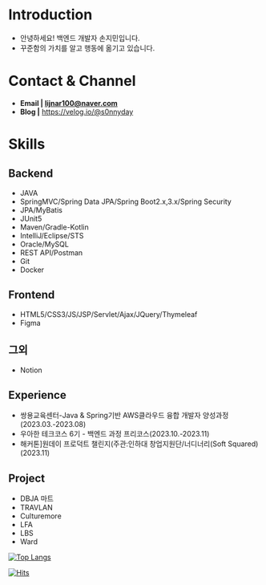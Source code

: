 # Introduction
* 안녕하세요! 백엔드 개발자 손지민입니다.
* 꾸준함의 가치를 알고 행동에 옮기고 있습니다.

# Contact & Channel
* **Email | lijnar100@naver.com**
* **Blog |** https://velog.io/@s0nnyday

# Skills
## Backend
* JAVA
* SpringMVC/Spring Data JPA/Spring Boot2.x,3.x/Spring Security
* JPA/MyBatis
* JUnit5
* Maven/Gradle-Kotlin
* IntelliJ/Eclipse/STS
* Oracle/MySQL
* REST API/Postman
* Git
* Docker
## Frontend
* HTML5/CSS3/JS/JSP/Servlet/Ajax/JQuery/Thymeleaf
* Figma
## 그외
* Notion

## Experience
* 쌍용교육센터-Java & Spring기반 AWS클라우드 융합 개발자 양성과정(2023.03.-2023.08)
* 우아한 테크코스 6기 - 백엔드 과정 프리코스(2023.10.-2023.11)
* 해커톤]원데이 프로덕트 챌린지(주관:인하대 창업지원단/너디너리(Soft Squared)(2023.11)

## Project
* DBJA 마트
* TRAVLAN
* Culturemore
* LFA
* LBS
* Ward

<!--
[![Solved.ac
프로필](http://mazassumnida.wtf/api/generate_badge?boj={s0nnyday})](https://solved.ac/{s0nnyday})
-->
[![Top Langs](https://github-readme-stats.vercel.app/api/top-langs/?username=s0nnyday&layout=compact)](https://github.com/s0nnyday/github-readme-stats)

[![Hits](https://hits.seeyoufarm.com/api/count/incr/badge.svg?url=https%3A%2F%2Fgithub.com%2Fs0nnyday&count_bg=%2379C83D&title_bg=%23555555&icon=&icon_color=%23E7E7E7&title=hits&edge_flat=false)](https://hits.seeyoufarm.com)
